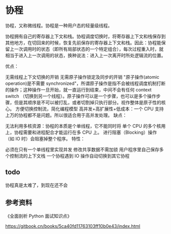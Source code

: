 # 协程

协程，又称微线程。协程是一种用户态的轻量级线程。

协程拥有自己的寄存器上下文和栈。协程调度切换时，将寄存器上下文和栈保存到其他地方，在切回来的时候，恢复先前保存的寄存器上下文和栈。因此：协程能保留上一次调用时的状态（即所有局部状态的一个特定组合），每次过程重入时，就相当于进入上一次调用的状态，换种说法：进入上一次离开时所处逻辑流的位置。

优点：

无需线程上下文切换的开销
无需原子操作锁定及同步的开销 "原子操作(atomic operation)是不需要 synchronized"，所谓原子操作是指不会被线程调度机制打断的操作；这种操作一旦开始，就一直运行到结束，中间不会有任何 context switch （切换到另一个线程）。原子操作可以是一个步骤，也可以是多个操作步骤，但是其顺序是不可以被打乱，或者切割掉只执行部分。视作整体是原子性的核心。
方便切换控制流，简化编程模型
高并发+高扩展性+低成本：一个 CPU 支持上万的协程都不是问题。所以很适合用于高并发处理。
缺点：

无法利用多核资源：协程的本质是个单线程，它不能同时将 单个 CPU 的多个核用上，协程需要和进程配合才能运行在多 CPU 上。
进行阻塞（Blocking）操作（如 IO 时）会阻塞掉整个程序。
特性：

必须在只有一个单线程里实现并发
修改共享数据不需加锁
用户程序里自己保存多个控制流的上下文栈
一个协程遇到 IO 操作自动切换到其它协程

## todo

协程真是太难了，到现在还不会

## 参考资料

《全面剖析 Python 面试知识点》

https://gitbook.cn/books/5ca40fd11763103ff10b0e43/index.html
